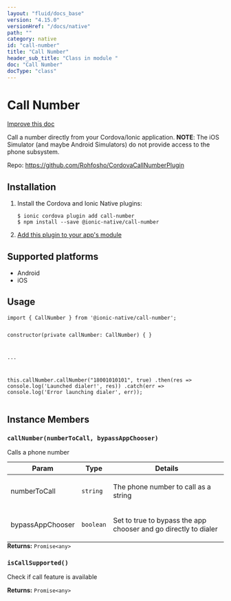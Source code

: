 ```yaml
---
layout: "fluid/docs_base"
version: "4.15.0"
versionHref: "/docs/native"
path: ""
category: native
id: "call-number"
title: "Call Number"
header_sub_title: "Class in module "
doc: "Call Number"
docType: "class"
---
```


<h1 class="api-title">Call Number</h1>

<a class="improve-v2-docs" href="http://github.com/ionic-team/ionic-native/edit/master/src/@ionic-native/plugins/call-number/index.ts#L1">
  Improve this doc
</a>







<p>Call a number directly from your Cordova/Ionic application.
<strong>NOTE</strong>: The iOS Simulator (and maybe Android Simulators) do not provide access to the phone subsystem.</p>


<p>Repo:
  <a href="https://github.com/Rohfosho/CordovaCallNumberPlugin">
    https://github.com/Rohfosho/CordovaCallNumberPlugin
  </a>
</p>


<h2><a class="anchor" name="installation" href="#installation"></a>Installation</h2>
<ol class="installation">
  <li>Install the Cordova and Ionic Native plugins:<br>
    <pre><code class="nohighlight">$ ionic cordova plugin add call-number
$ npm install --save @ionic-native/call-number
</code></pre>
  </li>
  <li><a href="https://ionicframework.com/docs/native/#Add_Plugins_to_Your_App_Module">Add this plugin to your app's module</a></li>
</ol>



<h2><a class="anchor" name="platforms" href="#platforms"></a>Supported platforms</h2>
<ul>
  <li>Android</li><li>iOS</li>
</ul>






<h2><a class="anchor" name="usage" href="#usage"></a>Usage</h2>
<pre><code class="lang-typescript">import { CallNumber } from &#39;@ionic-native/call-number&#39;;

constructor(private callNumber: CallNumber) { }

...


this.callNumber.callNumber(&quot;18001010101&quot;, true)
  .then(res =&gt; console.log(&#39;Launched dialer!&#39;, res))
  .catch(err =&gt; console.log(&#39;Error launching dialer&#39;, err));
</code></pre>








<h2><a class="anchor" name="instance-members" href="#instance-members"></a>Instance Members</h2>
<h3><a class="anchor" name="callNumber" href="#callNumber"></a><code>callNumber(numberToCall,&nbsp;bypassAppChooser)</code></h3>




Calls a phone number
<table class="table param-table" style="margin:0;">
  <thead>
  <tr>
    <th>Param</th>
    <th>Type</th>
    <th>Details</th>
  </tr>
  </thead>
  <tbody>
  <tr>
    <td>
      numberToCall</td>
    <td>
      <code>string</code>
    </td>
    <td>
      <p>The phone number to call as a string</p>
</td>
  </tr>
  
  <tr>
    <td>
      bypassAppChooser</td>
    <td>
      <code>boolean</code>
    </td>
    <td>
      <p>Set to true to bypass the app chooser and go directly to dialer</p>
</td>
  </tr>
  </tbody>
</table>

<div class="return-value" markdown="1">
  <i class="icon ion-arrow-return-left"></i>
  <b>Returns:</b> <code>Promise&lt;any&gt;</code> 
</div><h3><a class="anchor" name="isCallSupported" href="#isCallSupported"></a><code>isCallSupported()</code></h3>


Check if call feature is available


<div class="return-value" markdown="1">
  <i class="icon ion-arrow-return-left"></i>
  <b>Returns:</b> <code>Promise&lt;any&gt;</code> 
</div>





